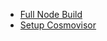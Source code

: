 - [Full Node Build](<Full Node Build 4d286d95.md>)
- [Setup Cosmovisor](<Setup Cosmovisor 3149bd10.md>)

